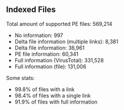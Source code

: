 ## Indexed Files

<!--FileStats-->
Total amount of supported PE files: 569,214

* No information: 997
* Delta file information (multiple links): 8,381
* Delta file information: 36,961
* PE file information: 60,341
* Full information (VirusTotal): 331,528
* Full information (file): 131,006

Some stats:

* 99.8% of files with a link
* 98.4% of files with a single link
* 91.9% of files with full information
<!--/FileStats-->
